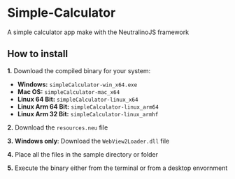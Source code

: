 # Simple-Calculator
A simple calculator app make with the NeutralinoJS framework

## **How to install**
**1.** Download the compiled binary for your system:
   * **Windows:** ```simpleCalculator-win_x64.exe```
   * **Mac OS:** ```simpleCalculator-mac_x64``` 
   * **Linux 64 Bit:** ```simpleCalculator-linux_x64``` 
   * **Linux Arm 64 Bit:** ```simpleCalculator-linux_arm64```
   * **Linux Arm 32 Bit:** ```simpleCalculator-linux_armhf```    
   
**2.** Download the ```resources.neu``` file
  
**3.** **Windows only**: Download the  ```WebView2Loader.dll``` file 
  
**4.** Place all the files in the sample directory or folder

**5.** Execute the binary either from the terminal or from a desktop envornment
